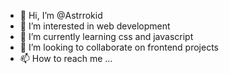 - 👋 Hi, I’m @Astrrokid
- 👀 I’m interested in web development
- 🌱 I’m currently learning css and javascript
- 💞️ I’m looking to collaborate on frontend projects
- 📫 How to reach me ...

<!---
Astrrokid/Astrrokid is a ✨ special ✨ repository because its `README.md` (this file) appears on your GitHub profile.
You can click the Preview link to take a look at your changes.
--->
